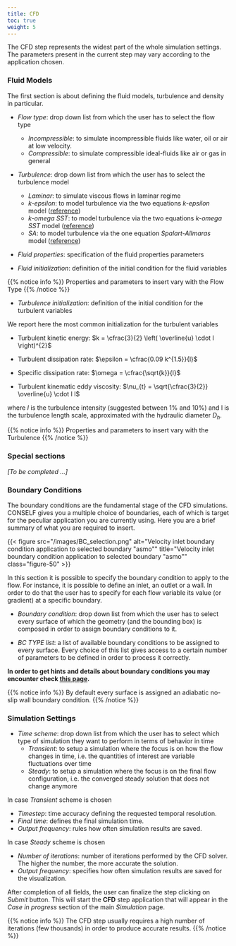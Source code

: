 ```yaml
---
title: CFD
toc: true
weight: 5
---
```


The CFD step represents the widest part of the whole simulation settings. The parameters present in the current step may vary according to the application chosen.

### Fluid Models

The first section is about defining the fluid models, turbulence and density in particular.

- *Flow type*: drop down list from which the user has to select the flow type
	- *Incompressible*: to simulate incompressible fluids like water, oil or air at low velocity.
	- *Compressible*: to simulate compressible ideal-fluids like air or gas in general

- *Turbulence*: drop down list from which the user has to select the turbulence model
	- *Laminar*: to simulate viscous flows in laminar regime
	- *k-epsilon*: to model turbulence via the two equations *k-epsilon* model ([reference](http://turbmodels.larc.nasa.gov/ke-chien.html))
	- *k-omega SST*: to model turbulence via the two equations *k-omega SST* model ([reference](http://turbmodels.larc.nasa.gov/sst.html))
	- *SA*: to model turbulence via the one equation *Spalart-Allmaras* model ([reference](http://turbmodels.larc.nasa.gov/spalart.html))

- *Fluid properties*: specification of the fluid properties parameters
- *Fluid initialization*: definition of the initial condition for the fluid variables

{{% notice info %}}
Properties and parameters to insert vary with the Flow Type
{{% /notice %}}

- *Turbulence initialization*: definition of the initial condition for the turbulent variables

We report here the most common initialization for the turbulent variables

- Turbulent kinetic energy: $k = \cfrac{3}{2} \left( \overline{u} \cdot I \right)^{2}$

- Turbulent dissipation rate: $\epsilon = \cfrac{0.09 k^{1.5}}{l}$

- Specific dissipation rate: $\omega = \cfrac{\sqrt{k}}{l}$

- Turbulent kinematic eddy viscosity: $\nu_{t} = \sqrt{\cfrac{3}{2}} \overline{u} \cdot I l$

where $I$ is the turbulence intensity (suggested between 1% and 10%) and l is the turbulence length scale, approximated with the hydraulic diameter $D_h$.

{{% notice info %}}
Properties and parameters to insert vary with the Turbulence
{{% /notice %}}

### Special sections

*[To be completed ...]*

### Boundary Conditions

The boundary conditions are the fundamental stage of the CFD simulations. CONSELF gives you a multiple choice of boundaries, each of which is target for the peculiar application you are currently using. Here you are a brief summary of what you are required to insert.

{{< figure src="/images/BC_selection.png" alt="Velocity inlet boundary condition application to selected boundary \"asmo\"" title="Velocity inlet boundary condition application to selected boundary \"asmo\"" class="figure-50" >}}

In this section it is possible to specify the boundary condition to apply to the flow. For instance, it is possible to define an inlet, an outlet or a wall. In order to do that the user has to specify for each flow variable its value (or gradient) at a specific boundary.

- *Boundary condition*: drop down list from which the user has to select every surface of which the geometry (and the bounding box) is composed in order to assign boundary conditions to it.

- *BC TYPE list*: a list of available boundary conditions to be assigned to every surface. Every choice of this list gives access to a certain number of parameters to be defined in order to process it correctly.

**In order to get hints and details about boundary conditions you may encounter check [this page](:Boundaries "wikilink").**

{{% notice info %}}
By default every surface is assigned an adiabatic no-slip wall boundary condition.
{{% /notice %}}

### Simulation Settings

- *Time scheme*: drop down list from which the user has to select which type of simulation they want to perform in terms of behavior in time
	- *Transient*: to setup a simulation where the focus is on how the flow changes in time, i.e. the quantities of interest are variable fluctuations over time
	- *Steady*: to setup a simulation where the focus is on the final flow configuration, i.e. the converged steady solution that does not change anymore

In case *Transient* scheme is chosen

- *Timestep*: time accuracy defining the requested temporal resolution.
- *Final time*: defines the final simulation time.
- *Output frequency*: rules how often simulation results are saved.

In case *Steady* scheme is chosen

- *Number of iterations*: number of iterations performed by the CFD solver. The higher the number, the more accurate the solution.
- *Output frequency*: specifies how often simulation results are saved for the visualization.

After completion of all fields, the user can finalize the step clicking on *Submit* button. This will start the **CFD** step application that will appear in the *Case in progress* section of the main *Simulation* page.

{{% notice info %}}
The CFD step usually requires a high number of iterations (few thousands) in order to produce accurate results.
{{% /notice %}}